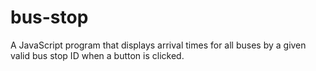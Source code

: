 # bus-stop
A JavaScript program that displays arrival times for all buses by a given valid bus stop ID when a button is clicked.
